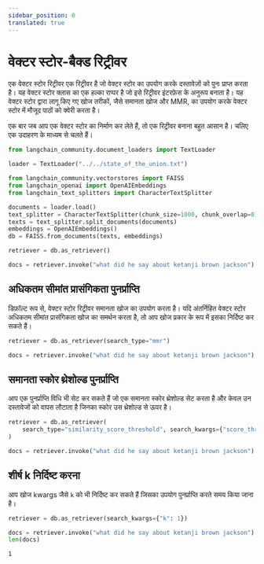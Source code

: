 ```yaml
---
sidebar_position: 0
translated: true
---
```


# वेक्टर स्टोर-बैक्ड रिट्रीवर

एक वेक्टर स्टोर रिट्रीवर एक रिट्रीवर है जो वेक्टर स्टोर का उपयोग करके दस्तावेज़ों को पुनः प्राप्त करता है। यह वेक्टर स्टोर क्लास का एक हल्का राप्पर है जो इसे रिट्रीवर इंटरफ़ेस के अनुरूप बनाता है।
यह वेक्टर स्टोर द्वारा लागू किए गए खोज तरीकों, जैसे समानता खोज और MMR, का उपयोग करके वेक्टर स्टोर में मौजूद पाठों को क्वेरी करता है।

एक बार जब आप एक वेक्टर स्टोर का निर्माण कर लेते हैं, तो एक रिट्रीवर बनाना बहुत आसान है। चलिए एक उदाहरण के माध्यम से चलते हैं।

```python
from langchain_community.document_loaders import TextLoader

loader = TextLoader("../../state_of_the_union.txt")
```

```python
from langchain_community.vectorstores import FAISS
from langchain_openai import OpenAIEmbeddings
from langchain_text_splitters import CharacterTextSplitter

documents = loader.load()
text_splitter = CharacterTextSplitter(chunk_size=1000, chunk_overlap=0)
texts = text_splitter.split_documents(documents)
embeddings = OpenAIEmbeddings()
db = FAISS.from_documents(texts, embeddings)
```

```python
retriever = db.as_retriever()
```

```python
docs = retriever.invoke("what did he say about ketanji brown jackson")
```

## अधिकतम सीमांत प्रासंगिकता पुनर्प्राप्ति

डिफ़ॉल्ट रूप से, वेक्टर स्टोर रिट्रीवर समानता खोज का उपयोग करता है। यदि अंतर्निहित वेक्टर स्टोर अधिकतम सीमांत प्रासंगिकता खोज का समर्थन करता है, तो आप खोज प्रकार के रूप में इसका निर्दिष्ट कर सकते हैं।

```python
retriever = db.as_retriever(search_type="mmr")
```

```python
docs = retriever.invoke("what did he say about ketanji brown jackson")
```

## समानता स्कोर थ्रेशोल्ड पुनर्प्राप्ति

आप एक पुनर्प्राप्ति विधि भी सेट कर सकते हैं जो एक समानता स्कोर थ्रेशोल्ड सेट करता है और केवल उन दस्तावेजों को वापस लौटाता है जिनका स्कोर उस थ्रेशोल्ड से ऊपर है।

```python
retriever = db.as_retriever(
    search_type="similarity_score_threshold", search_kwargs={"score_threshold": 0.5}
)
```

```python
docs = retriever.invoke("what did he say about ketanji brown jackson")
```

## शीर्ष k निर्दिष्ट करना

आप खोज kwargs जैसे `k` को भी निर्दिष्ट कर सकते हैं जिसका उपयोग पुनर्प्राप्ति करते समय किया जाना है।

```python
retriever = db.as_retriever(search_kwargs={"k": 1})
```

```python
docs = retriever.invoke("what did he say about ketanji brown jackson")
len(docs)
```

```output
1
```
